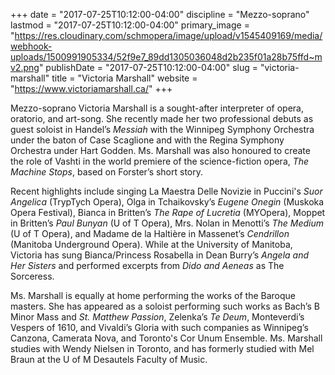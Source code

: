 +++
date = "2017-07-25T10:12:00-04:00"
discipline = "Mezzo-soprano"
lastmod = "2017-07-25T10:12:00-04:00"
primary_image = "https://res.cloudinary.com/schmopera/image/upload/v1545409169/media/webhook-uploads/1500991905334/52f9e7_89dd1305036048d2b235f01a28b75ffd~mv2.png"
publishDate = "2017-07-25T10:12:00-04:00"
slug = "victoria-marshall"
title = "Victoria Marshall"
website = "https://www.victoriamarshall.ca/"
+++

Mezzo-soprano Victoria Marshall is a sought-after interpreter of opera, oratorio, and art-song. She recently made her two professional debuts as guest soloist in Handel’s *Messiah* with the Winnipeg Symphony Orchestra under the baton of Case Scaglione and with the Regina Symphony Orchestra under Hart Godden. Ms. Marshall was also honoured to create the role of Vashti in the world premiere of the science-fiction opera, *The Machine Stops*, based on Forster’s short story.

Recent highlights include singing La Maestra Delle Novizie in Puccini's *Suor Angelica* (TrypTych Opera), Olga in Tchaikovsky’s *Eugene Onegin* (Muskoka Opera Festival), Bianca in Britten’s *The Rape of Lucretia* (MYOpera), Moppet in Britten’s *Paul Bunyan* (U of T Opera), Mrs. Nolan in Menotti’s *The Medium* (U of T Opera), and Madame de la Haltière in Massenet’s *Cendrillon* (Manitoba Underground Opera). While at the University of Manitoba, Victoria has sung Bianca/Princess Rosabella in Dean Burry’s *Angela and Her Sisters* and performed excerpts from *Dido and Aeneas* as The Sorceress.

Ms. Marshall is equally at home performing the works of the Baroque masters. She has appeared as a soloist performing such works as Bach’s B Minor Mass and *St. Matthew Passion*, Zelenka’s *Te Deum*, Monteverdi’s Vespers of 1610, and Vivaldi’s Gloria with such companies as Winnipeg’s Canzona, Camerata Nova, and Toronto's Cor Unum Ensemble.  Ms. Marshall studies with Wendy Nielsen in Toronto, and has formerly studied with Mel Braun at the U of M Desautels Faculty of Music.
